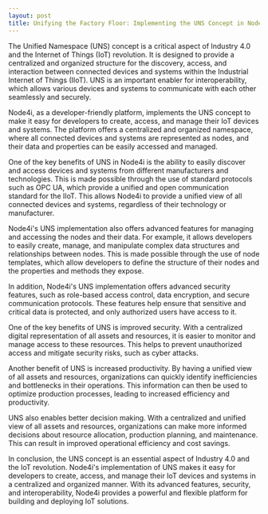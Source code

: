 ```yaml
---
layout: post
title: Unifying the Factory Floor: Implementing the UNS Concept in Node4i
---
```


The Unified Namespace (UNS) concept is a critical aspect of Industry 4.0 and the Internet of Things (IoT) revolution. It is designed to provide a centralized and organized structure for the discovery, access, and interaction between connected devices and systems within the Industrial Internet of Things (IIoT). UNS is an important enabler for interoperability, which allows various devices and systems to communicate with each other seamlessly and securely.

Node4i, as a developer-friendly platform, implements the UNS concept to make it easy for developers to create, access, and manage their IoT devices and systems. The platform offers a centralized and organized namespace, where all connected devices and systems are represented as nodes, and their data and properties can be easily accessed and managed.

One of the key benefits of UNS in Node4i is the ability to easily discover and access devices and systems from different manufacturers and technologies. This is made possible through the use of standard protocols such as OPC UA, which provide a unified and open communication standard for the IIoT. This allows Node4i to provide a unified view of all connected devices and systems, regardless of their technology or manufacturer.

Node4i's UNS implementation also offers advanced features for managing and accessing the nodes and their data. For example, it allows developers to easily create, manage, and manipulate complex data structures and relationships between nodes. This is made possible through the use of node templates, which allow developers to define the structure of their nodes and the properties and methods they expose.

In addition, Node4i's UNS implementation offers advanced security features, such as role-based access control, data encryption, and secure communication protocols. These features help ensure that sensitive and critical data is protected, and only authorized users have access to it.

One of the key benefits of UNS is improved security. With a centralized digital representation of all assets and resources, it is easier to monitor and manage access to these resources. This helps to prevent unauthorized access and mitigate security risks, such as cyber attacks.

Another benefit of UNS is increased productivity. By having a unified view of all assets and resources, organizations can quickly identify inefficiencies and bottlenecks in their operations. This information can then be used to optimize production processes, leading to increased efficiency and productivity.

UNS also enables better decision making. With a centralized and unified view of all assets and resources, organizations can make more informed decisions about resource allocation, production planning, and maintenance. This can result in improved operational efficiency and cost savings.

In conclusion, the UNS concept is an essential aspect of Industry 4.0 and the IoT revolution. Node4i's implementation of UNS makes it easy for developers to create, access, and manage their IoT devices and systems in a centralized and organized manner. With its advanced features, security, and interoperability, Node4i provides a powerful and flexible platform for building and deploying IoT solutions.